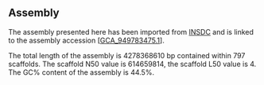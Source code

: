 **Assembly**
--------

The assembly presented here has been imported from [INSDC](http://www.insdc.org) and is linked to the assembly accession [[GCA\_949783475.1](http://www.ebi.ac.uk/ena/data/view/GCA_949783475.1)].

The total length of the assembly is 4278368610 bp contained within 797 scaffolds.
The scaffold N50 value is 614659814, the scaffold L50 value is 4.
The GC% content of the assembly is 44.5%.
